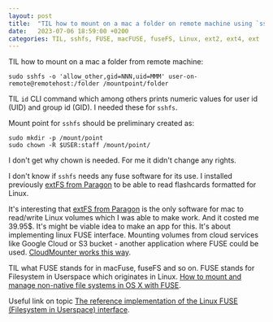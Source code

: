 ```yaml
---
layout: post
title:  "TIL how to mount on a mac a folder on remote machine using `sshfs`"
date:   2023-07-06 18:59:00 +0200
categories: TIL, sshfs, FUSE, macFUSE, fuseFS, Linux, ext2, ext4, ext
---
```

TIL how to mount on a mac a folder from remote machine:

```
sudo sshfs -o 'allow_other,gid=NNN,uid=MMM' user-on-remote@remotehost:/folder /mountpoint/folder
```

TIL `id` CLI command which among others prints numeric values for user id (UID) and group id (GID). I needed these for `sshfs`.


Mount point for `sshfs` should be preliminary created as:

```
sudo mkdir -p /mount/point
sudo chown -R $USER:staff /mount/point/
```

I don't get why chown is needed. For me it didn't change any rights.

I don't know if `sshfs` needs any fuse software for its use. I installed previously [extFS from Paragon](https://www.paragon-software.com/home/extfs-mac/) to be able to read flashcards formatted for Linux.

It's interesting that [extFS from Paragon](https://www.paragon-software.com/home/extfs-mac/) is the only software for mac to read/write Linux volumes which I was able to make work. And it costed me 39.95$. It's might be viable idea to make an app for this. It's about implementing linux FUSE interface. Mounting volumes from cloud services like Google Cloud or S3 bucket - another application where FUSE could be used. [CloudMounter works this way](https://mac.eltima.com/what-is-fuse.html).

TIL what FUSE stands for in macFuse, fuseFS and so on. FUSE stands for Filesystem in Userspace which originates in Linux. [How to mount and manage non-native file systems in OS X with FUSE](https://www.macworld.com/article/224627/how-to-mount-and-manage-non-native-file-systems-in-os-x-with-fuse.html). 

Useful link on topic [The reference implementation of the Linux FUSE (Filesystem in Userspace) interface](https://github.com/libfuse/libfuse).
